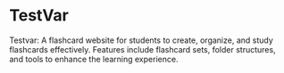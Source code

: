 # TestVar
 Testvar:  A flashcard website for students to create, organize, and study flashcards effectively. Features include flashcard sets, folder structures, and tools to enhance the learning experience.
